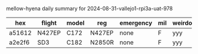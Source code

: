mellow-hyena daily summary for 2024-08-31-vallejo1-rpi3a-uat-978

|hex|flight|model|reg|emergency|mil|weirdo|
|--|--|--|--|--|--|--|
|a51612|N427EP|C172|N427EP|none|F|yyy|
|a2e2f6|SD3|C182|N2850R|none|F|yyy|
